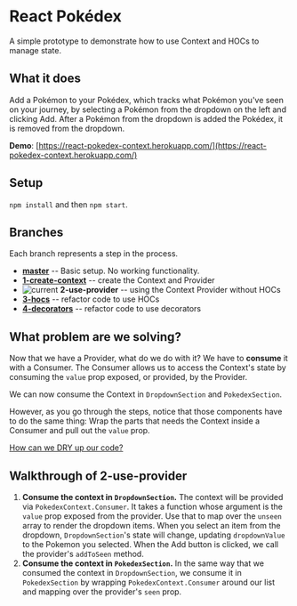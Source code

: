 # React Pokédex 
A simple prototype to demonstrate how to use Context and HOCs to manage state.

## What it does
Add a Pokémon to your Pokédex, which tracks what Pokémon you've seen on your journey, by selecting a Pokémon from the dropdown on the left and clicking Add. After a Pokémon from the dropdown is added the Pokédex, it is removed from the dropdown.

**Demo**: [https://react-pokedex-context.herokuapp.com/](https://react-pokedex-context.herokuapp.com/)

## Setup
`npm install` and then `npm start`.

## Branches
Each branch represents a step in the process.

- **[master](https://github.com/siuangie91/react-pokedex/tree/master)** -- Basic setup. No working functionality.
- **[1-create-context](https://github.com/siuangie91/react-pokedex/tree/1-create-context)** -- create the Context and Provider
- ![current](https://img.shields.io/badge/current-blue.svg) **2-use-provider** -- using the Context Provider without HOCs
- **[3-hocs](https://github.com/siuangie91/react-pokedex/tree/3-hocs)** -- refactor code to use HOCs
- **[4-decorators](https://github.com/siuangie91/react-pokedex/tree/4-decorators)** -- refactor code to use decorators

## What problem are we solving?
Now that we have a Provider, what do we do with it? We have to **consume** it with a Consumer. The Consumer allows us to access the Context's state by consuming the `value` prop exposed, or provided, by the Provider.

We can now consume the Context in `DropdownSection` and `PokedexSection`. 

However, as you go through the steps, notice that those components have to do the same thing: Wrap the parts that needs the Context inside a Consumer and pull out the `value` prop.

[How can we DRY up our code?](https://github.com/siuangie91/react-pokedex/tree/3-hocs)

## Walkthrough of 2-use-provider
1. **Consume the context in `DropdownSection`.** The context will be provided via `PokedexContext.Consumer`. It takes a function whose argument is the `value` prop exposed from the provider. Use that to map over the `unseen` array to render the dropdown items. When you select an item from the dropdown, `DropdownSection`'s state will change, updating `dropdownValue` to the Pokemon you selected. When the Add button is clicked, we call the provider's `addToSeen` method.
2. **Consume the context in `PokedexSection`.** In the same way that we consumed the context in `DropdownSection`, we consume it in `PokedexSection` by wrapping `PokedexContext.Consumer` around our list and mapping over the provider's `seen` prop.
